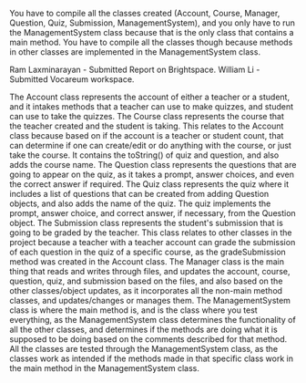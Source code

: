 
You have to compile all the classes created (Account, Course, Manager, Question, Quiz, Submission, ManagementSystem), and you only have to run the ManagementSystem class because that is the only class that contains a main method. You have to compile all the classes though because methods in other classes are implemented in the ManagementSystem class.   

Ram Laxminarayan - Submitted Report on Brightspace. William Li - Submitted Vocareum workspace.

The Account class represents the account of either a teacher or a student, and it intakes methods that a teacher can use to make quizzes, and student can use to take the quizzes. 
The Course class represents the course that the teacher created and the student is taking. This relates to the Account class because based on if the account is a teacher or student count, that can determine if one can create/edit or do anything with the course, or just take the course. It contains the toString() of quiz and question, and also adds the course name. 
The Question class represents the questions that are going to appear on the quiz, as it takes a prompt, answer choices, and even the correct answer if required. 
The Quiz class represents the quiz where it includes a list of questions that can be created from adding Question objects, and also adds the name of the quiz. The quiz implements the prompt, answer choice, and correct answer, if necessary, from the Question object. 
The Submission class represents the student's submission that is going to be graded by the teacher. This class relates to other classes in the project because a teacher with a teacher account can grade the submission of each question in the quiz of a specific course, as the gradeSubmission method was created in the Account class. 
The Manager class is the main thing that reads and writes through files, and updates the account, course, question, quiz, and submission based on the files, and also based on the other classes/object updates, as it incorporates all the non-main method classes, and updates/changes or manages them. 
The ManagementSystem class is where the main method is, and is the class where you test everything, as the ManagementSystem class determines the functionality of all the other classes, and determines if the methods are doing what it is supposed to be doing based on the comments described for that method.
All the classes are tested through the ManagementSystem class, as the classes work as intended if the methods made in that specific class work in the main method in the ManagementSystem class. 

